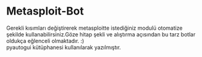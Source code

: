 # Metasploit-Bot

Gerekli kısımları değiştirerek metasploitte istediğiniz modulü otomatize şekilde kullanabilirsiniz.Göze hitap şekli ve alıştırma açısından bu tarz botlar oldukça eğlenceli olmaktadır. :)
<br>pyautogui kütüphanesi kullanılarak yazılmıştır.
